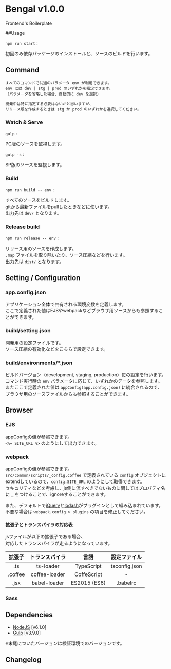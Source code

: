 # Bengal v1.0.0

Frontend's Boilerplate



##Usage

`npm run start` :  

初回のみ依存パッケージのインストールと、ソースのビルドを行います。  


## Command

	すべてのコマンドで共通のパラメータ env が利用できます。
	env には dev | stg | prod のいずれかを指定できます。
	（パラメータを省略した場合、自動的に dev を選択）

	開発中は特に指定する必要はないかと思いますが、
	リリース版を作成するときは stg か prod のいずれかを選択してください。


### Watch & Serve


`gulp` :  

PC版のソースを監視します。


`gulp -s` :  

SP版のソースを監視します。


### Build

`npm run build -- env` :  

すべてのソースをビルドします。   
gitから最新ファイルをpullしたときなどに使います。  
出力先は `dev/` となります。


### Release build

`npm run release -- env` :  

リリース用のソースを作成します。  
`.map` ファイルを取り除いたり、ソース圧縮などを行います。  
出力先は `dist/` となります。  


## Setting / Configuration


### app.config.json

アプリケーション全体で共有される環境変数を定義します。  
ここで定義された値はEJSやwebpackなどブラウザ用ソースからも参照することができます。  

### build/setting.json

開発用の設定ファイルです。  
ソース圧縮の有効化などをこちらで設定できます。

### build/environments/\*.json

ビルドバージョン（development, staging, production）毎の設定を行います。   
コマンド実行時の `env` パラメータに応じて、いずれかのデータを参照します。  
またここで定義された値は `appConfig(app.config.json)` に統合されるので、  
ブラウザ用のソースファイルからも参照することができます。


## Browser

### EJS

appConfigの値が参照できます。  
`<%= SITE_URL %>` のようにして出力できます。

### webpack

appConfigの値が参照できます。  
`src/common/scripts/_config.coffee` で定義されている `config` オブジェクトにextendしているので、`config.SITE_URL` のようにして取得できます。  
セキュリティなどを考慮し、js側に流すべきでないものに関してはプロパティ名に `_` をつけることで、ignoreすることができます。



また、デフォルトで[jQuery](https://www.npmjs.com/package/jquery)と[lodash](https://www.npmjs.com/package/lodash)がプラグインとして組み込まれています。  
不要な場合は `webpack.config > plugins` の項目を修正してください。


#### 拡張子とトランスパイラの対応表

jsファイルが以下の拡張子である場合、  
対応したトランスパイラが走るようになっています。

|拡張子|トランスパイラ|言語|設定ファイル|
|:-:|:-:|:-:|:-:|
|.ts|ts-loader|TypeScript|tsconfig.json|
|.coffee|coffee-loader|CoffeScript|-|
|.jsx|babel-loader|ES2015 (ES6)|.babelrc|

### Sass


## Dependencies

- [NodeJS](https://nodejs.org/en/) [v6.1.0]
- [Gulp](http://gulpjs.com/) [v3.9.0]

※末尾についたバージョンは検証環境でのバージョンです。


## Changelog
